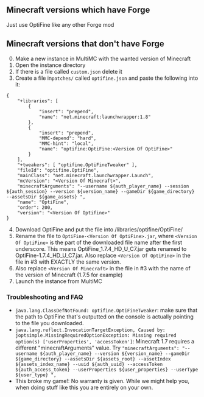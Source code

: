 ## Minecraft versions which have Forge

Just use OptiFine like any other Forge mod

## Minecraft versions that don't have Forge

0. Make a new instance in MultiMC with the wanted version of Minecraft
1. Open the instance directory
2. If there is a file called `custom.json` delete it
3. Create a file in`patches/` called `optifine.json` and paste the following into it:
```
{
    "+libraries": [
        {
            "insert": "prepend",
            "name": "net.minecraft:launchwrapper:1.8"
        },
        {
            "insert": "prepend",
            "MMC-depend": "hard",
            "MMC-hint": "local",
            "name": "optifine:OptiFine:<Version Of OptiFine>"
        }
    ],
    "+tweakers": [ "optifine.OptiFineTweaker" ],
    "fileId": "optifine.OptiFine",
    "mainClass": "net.minecraft.launchwrapper.Launch",
    "mcVersion": "<Version Of Minecraft>",
    "minecraftArguments": "--username ${auth_player_name} --session ${auth_session} --version ${version_name} --gameDir ${game_directory} --assetsDir ${game_assets} ",
    "name": "OptiFine",
    "order": 200,
    "version": "<Version Of Optifine>"
}
```
4. Download OptiFine and put the file into <MMC>/libraries/optifine/OptiFine/
5. Rename the file to `OptiFine-<Version Of OptiFine>.jar`, where `<Version Of OptiFine>` is the part of the downloaded file name after the first underscore. This means OptiFine_1.7.4_HD_U_C7.jar gets renamed to OptiFine-1.7.4_HD_U_C7.jar. Also replace `<Version Of OptiFine>` in the file in #3 with EXACTLY the same version.
6. Also replace `<Version Of Minecraft>` in the file in #3 with the name of the version of Minecraft (1.7.5 for example)
7. Launch the instance from MultiMC

### Troubleshooting and FAQ

* `java.lang.ClassDefNotFound: optifine.OptiFineTweaker`: make sure that the path to OptiFine that's outputted on the console is actually pointing to the file you downloaded.
* `java.lang.reflect.InvocationTargetException, Caused by: joptsimple.MissingRequiredOptionException: Missing required option(s) ['userProperties', 'accessToken']`: Minecraft 1.7 requires a different "minecraftArguments" value. Try `"minecraftArguments": "--username ${auth_player_name} --version ${version_name} --gameDir ${game_directory} --assetsDir ${assets_root} --assetIndex ${assets_index_name} --uuid ${auth_uuid} --accessToken ${auth_access_token} --userProperties ${user_properties} --userType ${user_type} ",`
* This broke my game!: No warranty is given. While we might help you, when doing stuff like this you are entirely on your own.